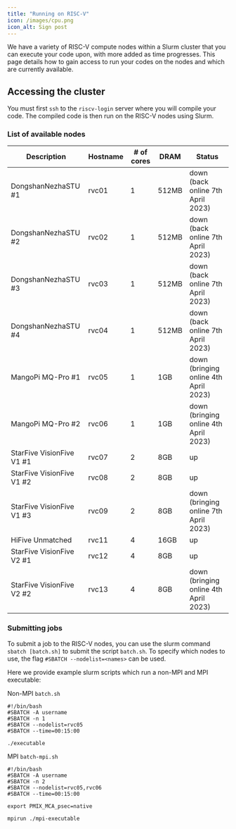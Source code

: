 ```yaml
---
title: "Running on RISC-V"
icon: /images/cpu.png
icon_alt: Sign post
---
```


We have a variety of RISC-V compute nodes within a Slurm cluster that you can execute your code upon, with more added as time progresses. This page details how to gain access to run your codes on the nodes and which are currently available.

## Accessing the cluster

You must first `ssh` to the `riscv-login` server where you will compile your code. The compiled code is then run on the RISC-V nodes using Slurm.

### List of available nodes

| Description  | Hostname | # of cores | DRAM | Status |
| ------------- | ------------- |  ------------- | ------------- | ------------- | 
| DongshanNezhaSTU #1 | rvc01 | 1 | 512MB | down <br />(back online 7th April 2023) |
| DongshanNezhaSTU #2 | rvc02 | 1 | 512MB | down <br />(back online 7th April 2023) |
| DongshanNezhaSTU #3 | rvc03 | 1 | 512MB | down <br />(back online 7th April 2023)|
| DongshanNezhaSTU #4 | rvc04 | 1 | 512MB | down <br />(back online 7th April 2023) |
| MangoPi MQ-Pro #1 | rvc05 | 1 | 1GB | down <br />(bringing online 4th April 2023) |
| MangoPi MQ-Pro #2 | rvc06 | 1 | 1GB | down <br />(bringing online 4th April 2023) |
| StarFive VisionFive V1 #1 | rvc07 | 2 | 8GB | up |
| StarFive VisionFive V1 #2 | rvc08 | 2 | 8GB | up |
| StarFive VisionFive V1 #3 | rvc09 | 2 | 8GB | down <br />(bringing online 7th April 2023) |
| HiFive Unmatched  | rvc11 | 4 | 16GB | up |
| StarFive VisionFive V2 #1 | rvc12 | 4 | 8GB | up |
| StarFive VisionFive V2 #2 | rvc13 | 4 | 8GB | down <br />(bringing online 4th April 2023) |

### Submitting jobs

To submit a job to the RISC-V nodes, you can use the slurm command `sbatch [batch.sh]` to submit the script `batch.sh`. To specify which nodes to use, the flag `#SBATCH --nodelist=<names>` can be used.

Here we provide example slurm scripts which run a non-MPI and MPI executable:

Non-MPI `batch.sh`
```console
#!/bin/bash
#SBATCH -A username
#SBATCH -n 1
#SBATCH --nodelist=rvc05
#SBATCH --time=00:15:00

./executable
```



MPI `batch-mpi.sh`
```console
#!/bin/bash
#SBATCH -A username
#SBATCH -n 2
#SBATCH --nodelist=rvc05,rvc06
#SBATCH --time=00:15:00

export PMIX_MCA_psec=native

mpirun ./mpi-executable
```

